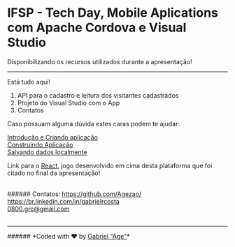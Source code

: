 # IFSP - Tech Day, Mobile Aplications com Apache Cordova e Visual Studio
Disponibilizando os recursos utilizados durante a apresentação!
<hr>
<p>Está tudo aqui!</p>
<ol>
  <li>API para o cadastro e leitura dos visitantes cadastrados</li>
  <li>Projeto do Visual Studio com o App</li>
  <li>Contatos</li>
</ol>

<p>Caso possuam alguma dúvida estes caras podem te ajudar:</p>
<a href="http://baixadatech.com.br/2016/02/aplicativos-mobile-com-javascript-visual-studio-e-apache-cordova-parte-1-introducao-e-criando-aplicacao/">Introdução e Criando aplicação</a><br>
<a href="http://baixadatech.com.br/2016/02/aplicativos-mobile-com-javascript-visual-studio-e-apache-cordova-parte-2-contruindo-aplicacao/">Construindo Aplicação</a><br>
<a href="http://baixadatech.com.br/2016/02/aplicativos-mobile-com-javascript-visual-studio-e-apache-cordova-parte-3-salvando-dados-localmente/">Salvando dados localmente</a>
<br>
<p>Link para o <a href="https://play.google.com/store/apps/details?id=com.agelabs.react">React</a>, jogo desenvolvido em cima desta plataforma que foi citado no final da apresentação!</p>
<br>
###### Contatos:
<a href="https://github.com/Agezao/">https://github.com/Agezao/</a><br>
<a href="https://br.linkedin.com/in/gabrielrcosta">https://br.linkedin.com/in/gabrielrcosta</a><br>
<a href="mailto:0800.grc@gmail.com">0800.grc@gmail.com</a></br>
<br>
<hr>
###### *Coded with ❤️ by <a href="https://github.com/Agezao">Gabriel "Age"</a>*


